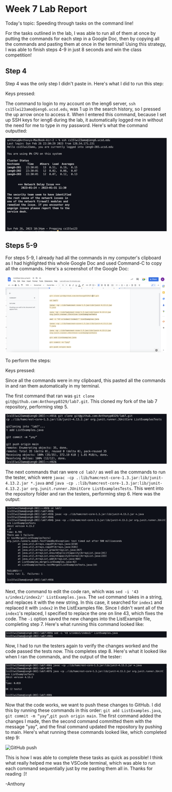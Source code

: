 # Week 7 Lab Report
Today's topic: Speeding through tasks on the command line!

For the tasks outlined in the lab, I was able to run all of them at once by putting the commands for each step in a Google Doc, then 
by copying all the commands and pasting them at once in the terminal! Using this strategy, I was able to finish steps 4-9 in just 8 seconds
and win the class competition!
    
## Step 4 ##
Step 4 was the only step I didn't paste in. Here's what I did to run this step:   

Keys pressed: <up><enter>
  
The command to login to my account on the ieng6 server, ```ssh cs15lwi23amo@ieng6.ucsd.edu```, was 1 up in the search history, so I 
pressed the up arrow once to access it. When I entered this command, because I set up SSH keys for ieng6 during the lab, it automatically
logged me in without the need for me to type in my password. Here's what the command outputted: 
  
![SSH Output](ssh-output.png)
    
## Steps 5-9 ##
For steps 5-9, I already had all the commands in my computer's clipboard as I had highlighted this whole Google Doc and used Command-C
to copy all the commands. Here's a screenshot of the Google Doc:
  
![Google Doc](google-doc.png)

To perform the steps: 
    
Keys pressed: <command-v>

Since all the commands were in my clipboard, this pasted all the commands in and ran them automatically in my terminal.
    
The first command that ran was ```git clone git@github.com:Anthonyp0329/lab7.git```. This cloned my fork of the lab 7 repository, performing step 5.

![Git Clone](git-clone.png)
    
The next commands that ran were ```cd lab7/``` as well as the commands to run the tester, which were ```javac -cp .:lib/hamcrest-core-1.3.jar:lib/junit-4.13.2.jar *.java``` and ```java -cp .:lib/hamcrest-core-1.3.jar:lib/junit-4.13.2.jar org.junit.runner.JUnitCore ListExamplesTests```. This went into the repository folder and ran the testers, performing step 6. Here was the output:

![First Tester](first-tester.png)
    
Next, the command to edit the code ran, which was ```sed -i '43 s/index1/index2/' ListExamples.java```. The ```sed``` command takes in a string, and replaces it with the new string. In this case, it searched for ```index1``` and replaced it with ```index2``` in the ListExamples file. Since I didn't want all of the ```index1```'s replaced, I specified to replace the one on line 43, which fixes the code. The ```-i``` option saved the new changes into the ListExample file, completing step 7. Here's what running this command looked like: 

![sed Command](sed.png)
    
Now, I had to run the testers again to verify the changes worked and the code passed the tests now. This completes step 8. Here's what it looked like when I ran the commands, and the output of the tester:
    
![Sec Tester](tester-2.png)
    
Now that the code works, we want to push these changes to GitHub. I did this by running these commands in this order: ```git add ListExamples.java```, 
```git commit -m “yay”```,```git push origin main```. The first command added the changes I made, then the second command committed them with the message "yay", and the final command updated the repository by pushing to main. Here's what running these commands looked like, which completed step 9:
    
![GitHub push](github-push.png)
    
This is how I was able to complete these tasks as quick as possible! I think what really helped me was the VSCode terminal, which was able to run each command sequentially just by me pasting them all in. Thanks for reading :)!

-Anthony 
